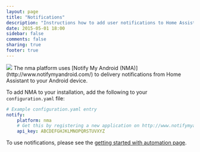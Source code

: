 ```yaml
---
layout: page
title: "Notifications"
description: "Instructions how to add user notifications to Home Assistant."
date: 2015-05-01 18:00
sidebar: false
comments: false
sharing: true
footer: true
---
```


<img src='/images/supported_brands/nma.png' class='brand pull-right' />
The nma platform uses [Notify My Android (NMA)](http://www.notifymyandroid.com/) to delivery notifications from Home Assistant to your Android device.

To add NMA to your installation, add the following to your `configuration.yaml` file:

```yaml
# Example configuration.yaml entry
notify:
    platform: nma
    # Get this by registering a new application on http://www.notifymyandroid.com/
    api_key: ABCDEFGHJKLMNOPQRSTUVXYZ
```

To use notifications, please see the [getting started with automation page]({{site_root}}/components/automation.html).
